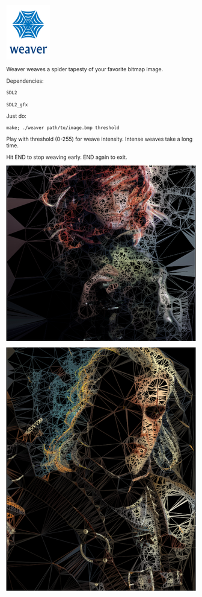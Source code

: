 ![screenshot](img/weaver.png)

Weaver weaves a spider tapesty of your favorite bitmap image.

Dependencies:

    SDL2

    SDL2_gfx

Just do:

    make; ./weaver path/to/image.bmp threshold

Play with threshold (0-255) for weave intensity. Intense weaves take a long time.

Hit END to stop weaving early. END again to exit.

![screenshot](scrots/2018-01-27-215638_832x768_scrot.png)

![screenshot](scrots/2018-01-27-211457_600x768_scrot.png)
